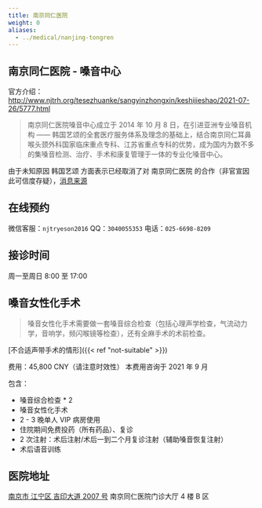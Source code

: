 ```yaml
---
title: 南京同仁医院
weight: 0
aliases:
  - ../medical/nanjing-tongren
---
```


## 南京同仁医院 - 嗓音中心

官方介绍：<http://www.njtrh.org/tesezhuanke/sangyinzhongxin/keshijieshao/2021-07-26/5777.html>

> 南京同仁医院嗓音中心成立于 2014 年 10 月 8 日，在引进亚洲专业嗓音机构 —— 韩国艺颂的全套医疗服务体系及理念的基础上，结合南京同仁耳鼻喉头颈外科国家临床重点专科、江苏省重点专科的优势，成为国内为数不多的集嗓音检测、治疗、手术和康复管理于一体的专业化嗓音中心。

由于未知原因 韩国艺颂 方面表示已经取消了对 南京同仁医院 的合作（非官宣因此可信度存疑），[消息来源](/images/yeson-canceled.jpg)

## 在线预约

微信客服：`njtryeson2016`
QQ：`3040055353`
电话：`025-6698-8209`

## 接诊时间

周一至周日 8:00 至 17:00

## 嗓音女性化手术

> 嗓音女性化手术需要做一套嗓音综合检查（包括心理声学检查，气流动力学，音响学，频闪喉镜等检查），还有全麻手术的术前检查。

[不合适声带手术的情形]({{< ref "not-suitable" >}})

费用：45,800 CNY（请注意时效性）
本费用咨询于 2021 年 9 月

包含：

- 嗓音综合检查 * 2
- 嗓音女性化手术
- 2 - 3 晚单人 VIP 病房使用
- 住院期间免费投药（所有药品）、复诊
- 2 次注射：术后注射/术后一到二个月复诊注射（辅助嗓音恢复注射）
- 术后语音训练

## 医院地址

[南京市 江宁区 吉印大道 2007 号](https://www.amap.com/place/B00190AGM3)
南京同仁医院门诊大厅 4 楼 B 区
